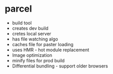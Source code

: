 # parcel
- build tool
- creates dev build
- cretes local server
- has file watching algo
- caches file for paster loading
- uses HMR - hot module replacement
- Image optimization
- minify files for prod build
- Differential bundling - support older browsers



